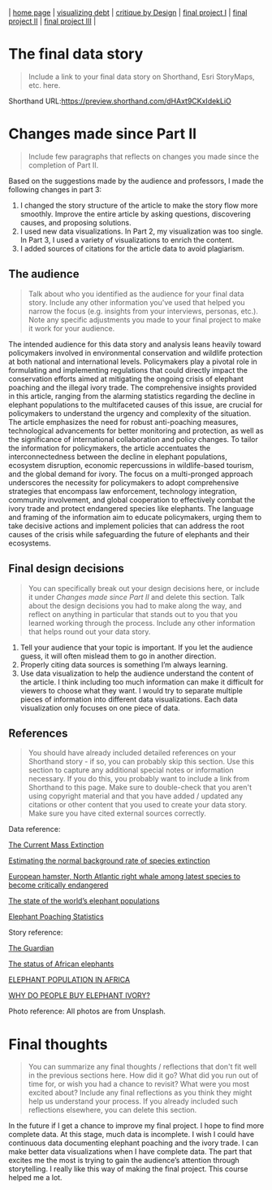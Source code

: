 | [home page](https://xf3z.github.io/Xiaofan-portfolio/) | [visualizing debt](visualizing-government-debt) | [critique by Design](critique-by-design) | [final project I](final-project-part-one) | [final project II](final-project-part-two) | [final project III](final-project-part-three) |

# The final data story
> Include a link to your final data story on Shorthand, Esri StoryMaps, etc. here.

Shorthand URL:https://preview.shorthand.com/dHAxt9CKxIdekLiO

<script src="https://carnegiemellon.shorthandstories.com/now-or-never/embed.js"></script>

# Changes made since Part II
> Include few paragraphs that reflects on changes you made since the completion of Part II.

Based on the suggestions made by the audience and professors, I made the following changes in part 3:

1. I changed the story structure of the article to make the story flow more smoothly. Improve the entire article by asking questions, discovering causes, and proposing solutions.
2. I used new data visualizations. In Part 2, my visualization was too single. In Part 3, I used a variety of visualizations to enrich the content.
3. I added sources of citations for the article data to avoid plagiarism.

## The audience
> Talk about who you identified as the audience for your final data story.  Include any other information you've used that helped you narrow the focus (e.g. insights from your interviews, personas, etc.).  Note any specific adjustments you made to your final project to make it work for your audience.

The intended audience for this data story and analysis leans heavily toward policymakers involved in environmental conservation and wildlife protection at both national and international levels. Policymakers play a pivotal role in formulating and implementing regulations that could directly impact the conservation efforts aimed at mitigating the ongoing crisis of elephant poaching and the illegal ivory trade. The comprehensive insights provided in this article, ranging from the alarming statistics regarding the decline in elephant populations to the multifaceted causes of this issue, are crucial for policymakers to understand the urgency and complexity of the situation. The article emphasizes the need for robust anti-poaching measures, technological advancements for better monitoring and protection, as well as the significance of international collaboration and policy changes. To tailor the information for policymakers, the article accentuates the interconnectedness between the decline in elephant populations, ecosystem disruption, economic repercussions in wildlife-based tourism, and the global demand for ivory. The focus on a multi-pronged approach underscores the necessity for policymakers to adopt comprehensive strategies that encompass law enforcement, technology integration, community involvement, and global cooperation to effectively combat the ivory trade and protect endangered species like elephants. The language and framing of the information aim to educate policymakers, urging them to take decisive actions and implement policies that can address the root causes of the crisis while safeguarding the future of elephants and their ecosystems.

## Final design decisions
> You can specifically break out your design decisions here, or include it under *Changes made since Part II* and delete this section. Talk about the design decisions you had to make along the way, and reflect on anything in particular that stands out to you that you learned working through the process.  Include any other information that helps round out your data story. 

1. Tell your audience that your topic is important. If you let the audience guess, it will often mislead them to go in another direction.
2. Properly citing data sources is something I’m always learning.
3. Use data visualization to help the audience understand the content of the article. I think including too much information can make it difficult for viewers to choose what they want. I would try to separate multiple pieces of information into different data visualizations. Each data visualization only focuses on one piece of data.

## References
> You should have already included detailed references on your Shorthand story - if so, you can probably skip this section.  Use this section to capture any additional special notes or information necessary.  If you do this, you probably want to include a link from Shorthand to this page. Make sure to double-check that you aren't using copyright material and that you have added / updated any citations or other content that you used to create your data story.  Make sure you have cited external sources correctly.

Data reference:

[The Current Mass Extinction](https://www.pbs.org/wgbh/evolution/library/03/2/l_032_04.html)

[Estimating the normal background rate of species extinction](https://conbio.onlinelibrary.wiley.com/doi/abs/10.1111/cobi.12380)

[European hamster, North Atlantic right whale among latest species to become critically endangered](https://www.cnn.com/2020/07/09/world/iucn-red-list-july-2020-spc-int/index.html)

[The state of the world’s elephant populations](https://ourworldindata.org/elephant-populations)

[Elephant Poaching Statistics](https://www.poachingfacts.com/poaching-statistics/elephant-poaching-statistics/)

Story reference:

[The Guardian](https://www.theguardian.com/environment/2016/sep/09/elephants-on-the-path-to-extinction-the-facts-chinese-language)

[The status of African elephants](https://www.worldwildlife.org/magazine/issues/winter-2018/articles/the-status-of-african-elephants)

[ELEPHANT  POPULATION IN AFRICA](https://www.overandaboveafrica.com/elephants?gad_source=1&gclid=Cj0KCQiApOyqBhDlARIsAGfnyMrbtbqsfObkUjD_vBl8s-cSBFJ-q_-JnZ_xWS0k7Gb10IgTMv0buUsaAnOcEALw_wcB)

[WHY DO PEOPLE BUY ELEPHANT IVORY?](https://www.worldwildlife.org/magazine/issues/winter-2018/articles/why-do-people-buy-elephant-ivory)

Photo reference:
All photos are from Unsplash.

# Final thoughts
> You can summarize any final thoughts / reflections that don't fit well in the previous sections here.  How did it go?  What did you run out of time for, or wish you had a chance to revisit?  What were you most excited about?  Include any final reflections as you think they might help us understand your process.  If you already included such reflections elsewhere, you can delete this section. 

In the future if I get a chance to improve my final project. I hope to find more complete data. At this stage, much data is incomplete. I wish I could have continuous data documenting elephant poaching and the ivory trade. I can make better data visualizations when I have complete data. The part that excites me the most is trying to gain the audience’s attention through storytelling. I really like this way of making the final project. This course helped me a lot.
